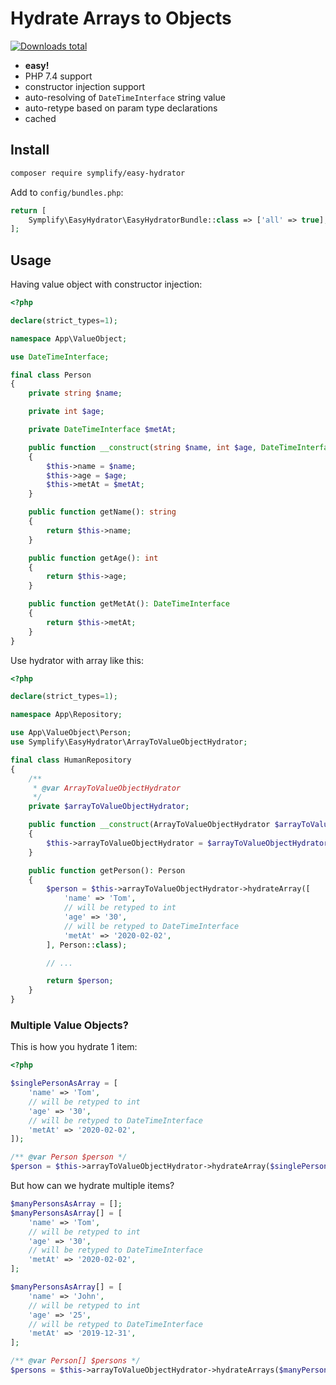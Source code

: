 # Hydrate Arrays to Objects

[![Downloads total](https://img.shields.io/packagist/dt/symplify/easy-hydrator.svg?style=flat-square)](https://packagist.org/packages/symplify/easy-hydrator/stats)

- **easy!**
- PHP 7.4 support
- constructor injection support
- auto-resolving of `DateTimeInterface` string value
- auto-retype based on param type declarations
- cached

## Install

```bash
composer require symplify/easy-hydrator
```

Add to `config/bundles.php`:

```php
return [
    Symplify\EasyHydrator\EasyHydratorBundle::class => ['all' => true],
];
```

## Usage

Having value object with constructor injection:

```php
<?php

declare(strict_types=1);

namespace App\ValueObject;

use DateTimeInterface;

final class Person
{
    private string $name;

    private int $age;

    private DateTimeInterface $metAt;

    public function __construct(string $name, int $age, DateTimeInterface $metAt)
    {
        $this->name = $name;
        $this->age = $age;
        $this->metAt = $metAt;
    }

    public function getName(): string
    {
        return $this->name;
    }

    public function getAge(): int
    {
        return $this->age;
    }

    public function getMetAt(): DateTimeInterface
    {
        return $this->metAt;
    }
}
```

Use hydrator with array like this:

```php
<?php

declare(strict_types=1);

namespace App\Repository;

use App\ValueObject\Person;
use Symplify\EasyHydrator\ArrayToValueObjectHydrator;

final class HumanRepository
{
    /**
     * @var ArrayToValueObjectHydrator
     */
    private $arrayToValueObjectHydrator;

    public function __construct(ArrayToValueObjectHydrator $arrayToValueObjectHydrator)
    {
        $this->arrayToValueObjectHydrator = $arrayToValueObjectHydrator;
    }

    public function getPerson(): Person
    {
        $person = $this->arrayToValueObjectHydrator->hydrateArray([
            'name' => 'Tom',
            // will be retyped to int
            'age' => '30',
            // will be retyped to DateTimeInterface
            'metAt' => '2020-02-02',
        ], Person::class);

        // ...

        return $person;
    }
}
```

### Multiple Value Objects?

This is how you hydrate 1 item:

```php
<?php

$singlePersonAsArray = [
    'name' => 'Tom',
    // will be retyped to int
    'age' => '30',
    // will be retyped to DateTimeInterface
    'metAt' => '2020-02-02',
]);

/** @var Person $person */
$person = $this->arrayToValueObjectHydrator->hydrateArray($singlePersonAsArray, Person::class);
```

But how can we hydrate multiple items?

```php
$manyPersonsAsArray = [];
$manyPersonsAsArray[] = [
    'name' => 'Tom',
    // will be retyped to int
    'age' => '30',
    // will be retyped to DateTimeInterface
    'metAt' => '2020-02-02',
];

$manyPersonsAsArray[] = [
    'name' => 'John',
    // will be retyped to int
    'age' => '25',
    // will be retyped to DateTimeInterface
    'metAt' => '2019-12-31',
];

/** @var Person[] $persons */
$persons = $this->arrayToValueObjectHydrator->hydrateArrays($manyPersonsAsArray, Person::class);
```

